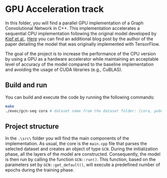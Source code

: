 # GPU Acceleration track

In this folder, you will find a parallel GPU implementation of a Graph Convolutional Network in C++. This implementation accelerates a sequential CPU implementation following the original model developed by [Kipf et al.](https://arxiv.org/pdf/1609.02907.pdf). [Here](http://tkipf.github.io/graph-convolutional-networks/) you can find an additional blog post by the author of the paper detailing the model that was originally implemented with TensorFlow.

The goal of the project is to increase the performance of the CPU version by using a GPU as a hardware accelerator while maintaining an acceptable level of accuracy of the model compared to the baseline implementation and avoiding the usage of CUDA libraries (e.g., CuBLAS).

## Build and run
You can build and execute the code by running the following commands:

```sh
make
./exec/gcn-seq cora # dataset name from the dataset folder: [cora, pubmed, citeseer]
```

## Project structure
In the `.\src\` folder you will find the main components of the implementation.
As usual, the core is the `main.cpp` file that parses the selected dataset and creates an object of type `GCN`.
During the initialization phase, all the layers of the model are constructed. 
Consequently, the model is then run by calling the function `GCN::run()`.
This function, based on the parameters set by `GCN::get_default()`, will execute a predefined number of epochs during the training phase.

